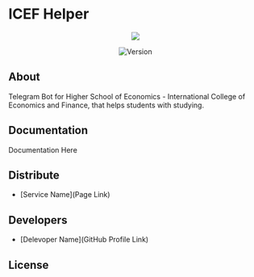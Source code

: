 <h1>ICEF Helper</h1>
<p align="center">
      <img src="https://user-images.githubusercontent.com/51212505/224925708-8415fe2b-f4f3-432d-bef2-637b4731f556.png">
</p>
<p align="center">
   <img src="https://img.shields.io/badge/Version-v2.0-blue" alt="Version">
</p>

## About
Telegram Bot for Higher School of Economics - Internatiоnal Cоllege of Ecоnоmics and Finanсe, that helps students with studying.

## Documentation
Documentation Here

## Distribute
- [Service Name](Page Link)

## Developers
- [Delevoper Name](GitHub Profile Link)

## License
